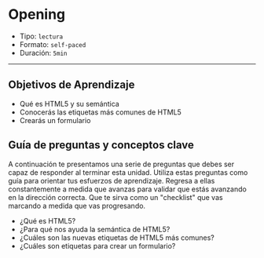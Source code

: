 # Opening

- Tipo: `lectura`
- Formato: `self-paced`
- Duración: `5min`

***

## Objetivos de Aprendizaje

- Qué es HTML5 y su semántica
- Conocerás las etiquetas más comunes de HTML5
- Crearás un formulario

## Guía de preguntas y conceptos clave

A continuación te presentamos una serie de preguntas que debes ser capaz de
responder al terminar esta unidad. Utiliza estas preguntas como guía para
orientar tus esfuerzos de aprendizaje. Regresa a ellas constantemente a
medida que avanzas para validar que estás avanzando en la dirección correcta.
Que te sirva como un "checklist" que vas marcando a medida que vas progresando.

- ¿Qué es HTML5?
- ¿Para qué nos ayuda la semántica de HTML5?
- ¿Cuáles son las nuevas etiquetas de HTML5 más comunes?
- ¿Cuáles son etiquetas para crear un formulario?
